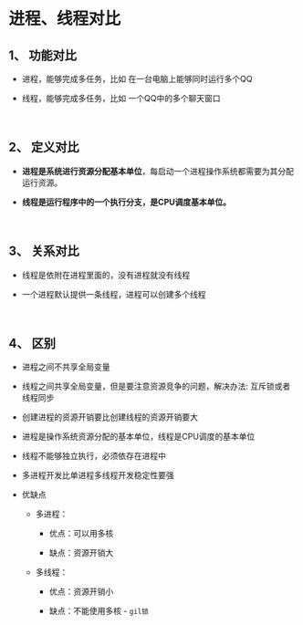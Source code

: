 # 进程、线程对比

## 1、 功能对比

- 进程，能够完成多任务，比如 在一台电脑上能够同时运行多个QQ

- 线程，能够完成多任务，比如 一个QQ中的多个聊天窗口

<br>

## 2、 定义对比

- **进程是系统进行资源分配基本单位**，每启动一个进程操作系统都需要为其分配运行资源。

- **线程是运行程序中的一个执行分支，是CPU调度基本单位。**

<br>

## 3、 关系对比

- 线程是依附在进程里面的，没有进程就没有线程

- 一个进程默认提供一条线程，进程可以创建多个线程

<br>

## 4、 区别

- 进程之间不共享全局变量

- 线程之间共享全局变量，但是要注意资源竞争的问题，解决办法: 互斥锁或者线程同步

- 创建进程的资源开销要比创建线程的资源开销要大

- 进程是操作系统资源分配的基本单位，线程是CPU调度的基本单位

- 线程不能够独立执行，必须依存在进程中

- 多进程开发比单进程多线程开发稳定性要强

- 优缺点
    
    - 多进程：

        - 优点：可以用多核
        
        - 缺点：资源开销大
    
    - 多线程：

        - 优点：资源开销小

        - 缺点：不能使用多核 - `gil锁`
